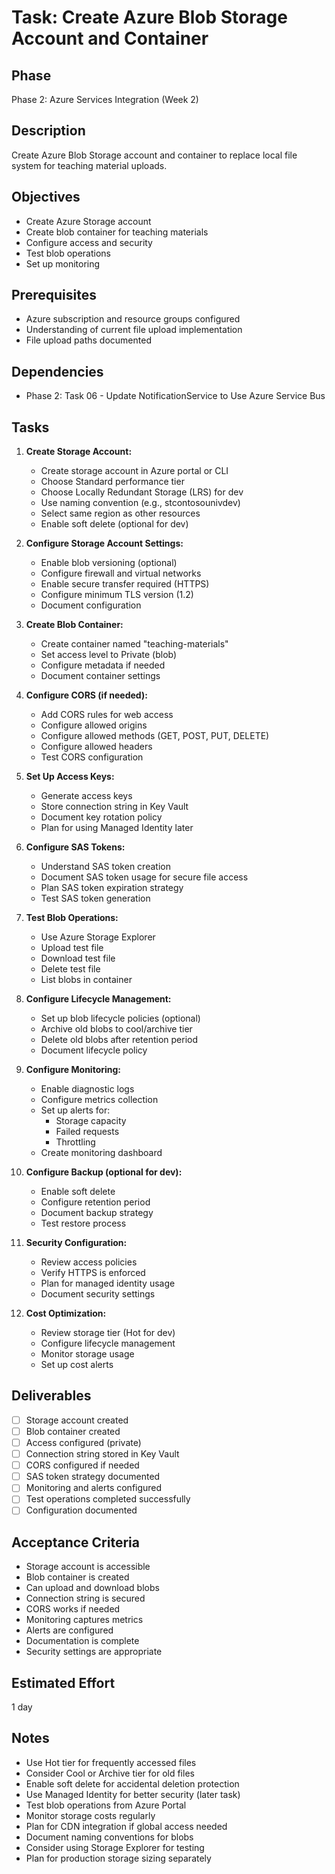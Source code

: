# Task: Create Azure Blob Storage Account and Container

## Phase
Phase 2: Azure Services Integration (Week 2)

## Description
Create Azure Blob Storage account and container to replace local file system for teaching material uploads.

## Objectives
- Create Azure Storage account
- Create blob container for teaching materials
- Configure access and security
- Test blob operations
- Set up monitoring

## Prerequisites
- Azure subscription and resource groups configured
- Understanding of current file upload implementation
- File upload paths documented

## Dependencies
- Phase 2: Task 06 - Update NotificationService to Use Azure Service Bus

## Tasks
1. **Create Storage Account:**
   - Create storage account in Azure portal or CLI
   - Choose Standard performance tier
   - Choose Locally Redundant Storage (LRS) for dev
   - Use naming convention (e.g., stcontosounivdev)
   - Select same region as other resources
   - Enable soft delete (optional for dev)

2. **Configure Storage Account Settings:**
   - Enable blob versioning (optional)
   - Configure firewall and virtual networks
   - Enable secure transfer required (HTTPS)
   - Configure minimum TLS version (1.2)
   - Document configuration

3. **Create Blob Container:**
   - Create container named "teaching-materials"
   - Set access level to Private (blob)
   - Configure metadata if needed
   - Document container settings

4. **Configure CORS (if needed):**
   - Add CORS rules for web access
   - Configure allowed origins
   - Configure allowed methods (GET, POST, PUT, DELETE)
   - Configure allowed headers
   - Test CORS configuration

5. **Set Up Access Keys:**
   - Generate access keys
   - Store connection string in Key Vault
   - Document key rotation policy
   - Plan for using Managed Identity later

6. **Configure SAS Tokens:**
   - Understand SAS token creation
   - Document SAS token usage for secure file access
   - Plan SAS token expiration strategy
   - Test SAS token generation

7. **Test Blob Operations:**
   - Use Azure Storage Explorer
   - Upload test file
   - Download test file
   - Delete test file
   - List blobs in container

8. **Configure Lifecycle Management:**
   - Set up blob lifecycle policies (optional)
   - Archive old blobs to cool/archive tier
   - Delete old blobs after retention period
   - Document lifecycle policy

9. **Configure Monitoring:**
   - Enable diagnostic logs
   - Configure metrics collection
   - Set up alerts for:
     - Storage capacity
     - Failed requests
     - Throttling
   - Create monitoring dashboard

10. **Configure Backup (optional for dev):**
    - Enable soft delete
    - Configure retention period
    - Document backup strategy
    - Test restore process

11. **Security Configuration:**
    - Review access policies
    - Verify HTTPS is enforced
    - Plan for managed identity usage
    - Document security settings

12. **Cost Optimization:**
    - Review storage tier (Hot for dev)
    - Configure lifecycle management
    - Monitor storage usage
    - Set up cost alerts

## Deliverables
- [ ] Storage account created
- [ ] Blob container created
- [ ] Access configured (private)
- [ ] Connection string stored in Key Vault
- [ ] CORS configured if needed
- [ ] SAS token strategy documented
- [ ] Monitoring and alerts configured
- [ ] Test operations completed successfully
- [ ] Configuration documented

## Acceptance Criteria
- Storage account is accessible
- Blob container is created
- Can upload and download blobs
- Connection string is secured
- CORS works if needed
- Monitoring captures metrics
- Alerts are configured
- Documentation is complete
- Security settings are appropriate

## Estimated Effort
1 day

## Notes
- Use Hot tier for frequently accessed files
- Consider Cool or Archive tier for old files
- Enable soft delete for accidental deletion protection
- Use Managed Identity for better security (later task)
- Test blob operations from Azure Portal
- Monitor storage costs regularly
- Plan for CDN integration if global access needed
- Document naming conventions for blobs
- Consider using Storage Explorer for testing
- Plan for production storage sizing separately
